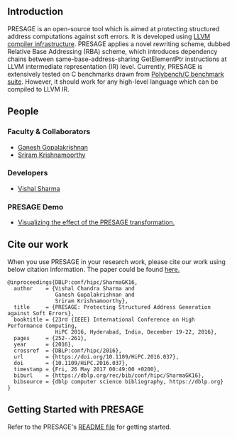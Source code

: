 
## Introduction
PRESAGE is an open-source tool which is aimed at protecting structured address computations against soft errors. It is developed using [LLVM compiler infrastructure](http://llvm.org/). PRESAGE applies 
a novel rewriting scheme, dubbed Relative Base Addressing (RBA) scheme, which introduces dependency chains between same-base-address-sharing GetElementPtr instructions at LLVM intermediate representation (IR) level. Currently, PRESAGE is extensively tested on C benchmarks drawn from [Polybench/C benchmark suite](http://web.cs.ucla.edu/~pouchet/software/polybench/). However, it should work for any high-level language which can be compiled to LLVM IR. 

## People 
### Faculty & Collaborators
* [Ganesh Gopalakrishnan](http://www.cs.utah.edu/~ganesh/)
* [Sriram Krishnamoorthy](http://hpc.pnl.gov/people/sriram/)

### Developers
* [Vishal Sharma](https://sites.google.com/site/vishalutah/home)

### PRESAGE Demo
* [Visualizing the effect of the PRESAGE transformation.](http://formalverification.cs.utah.edu/fmr/presage/presage_viz.html)

## Cite our work
When you use PRESAGE in your research work, please cite our work using below citation information. The paper could be found [here.](http://arxiv.org/abs/1606.08948)

```
@inproceedings{DBLP:conf/hipc/SharmaGK16,
  author    = {Vishal Chandra Sharma and
               Ganesh Gopalakrishnan and
               Sriram Krishnamoorthy},
  title     = {PRESAGE: Protecting Structured Address Generation against Soft Errors},
  booktitle = {23rd {IEEE} International Conference on High Performance Computing,
               HiPC 2016, Hyderabad, India, December 19-22, 2016},
  pages     = {252--261},
  year      = {2016},
  crossref  = {DBLP:conf/hipc/2016},
  url       = {https://doi.org/10.1109/HiPC.2016.037},
  doi       = {10.1109/HiPC.2016.037},
  timestamp = {Fri, 26 May 2017 00:49:00 +0200},
  biburl    = {https://dblp.org/rec/bib/conf/hipc/SharmaGK16},
  bibsource = {dblp computer science bibliography, https://dblp.org}
}

```

## Getting Started with PRESAGE
Refer to the PRESAGE's [README file](https://github.com/utahfmr/PRESAGE) for getting started.

